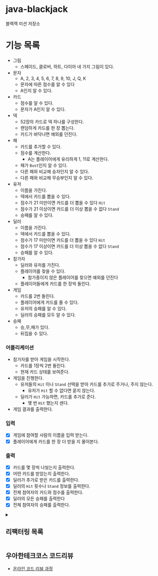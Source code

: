 # java-blackjack

블랙잭 미션 저장소

# 기능 목록

- 그림
    - 스페이드, 클로버, 하트, 다이아 네 가지 그림이 있다.
- 문자
    - A, 2, 3, 4, 5, 6, 7, 8, 9, 10, J, Q, K
    - 문자에 따른 점수를 알 수 있다
    - A인지 알 수 있다.
- 카드
    - 점수를 알 수 있다.
    - 문자가 A인지 알 수 있다.
- 덱
    - 52장의 카드로 덱 하나를 구성한다.
    - 랜덤하게 카드를 한 장 뽑는다.
    - 카드가 바닥나면 예외를 던진다.
- 패
    - 카드를 추가할 수 있다.
    - 점수를 계산한다.
        - A는 플레이어에게 유리하게 1, 11로 계산한다.
    - 패가 `Bust`인지 알 수 있다.
    - 다른 패와 비교해 승자인지 알 수 있다.
    - 다른 패와 비교해 무승부인지 알 수 있다.
- 유저
    - 이름을 가진다.
    - 덱에서 카드를 뽑을 수 있다.
    - 점수가 21 미만이면 카드를 더 뽑을 수 있다 `Hit`
    - 점수가 21 이상이면 카드를 더 이상 뽑을 수 없다 `Stand`
    - 승패를 알 수 있다.
- 딜러
    - 이름을 가진다.
    - 덱에서 카드를 뽑을 수 있다.
    - 점수가 17 미만이면 카드를 더 뽑을 수 있다 `Hit`
    - 점수가 17 이상이면 카드를 더 이상 뽑을 수 없다 `Stand`
    - 승패를 알 수 있다.
- 참가자
  - 딜러와 유저를 가진다.
  - 플레이어를 찾을 수 있다.
    - 참가중이지 않은 플레이어를 찾으면 예외를 던진다
  - 플레이어들에게 카드를 한 장씩 돌린다.
- 게임
    - 카드를 2번 돌린다.
    - 플레이어에게 카드를 줄 수 있다.
    - 유저의 승패를 알 수 있다.
    - 딜러의 승패를 모두 알 수 있다.
- 승패
    - 승,무,패가 있다.
    - 뒤집을 수 있다.

### 어플리케이션

- 참가자를 받아 게임을 시작한다.
    - 카드를 1장씩 2번 돌린다.
    - 현재 카드 상태를 보여준다.
- 게임을 진행한다.
    - 유저들의 `Hit` 이나 `Stand` 선택을 받아 카드를 추가로 주거나, 주지 않는다.
        - 유저가 `Hit` 할 수 없다면 묻지 않는다.
    - 딜러가 `Hit` 가능하면, 카드를 추가로 준다.
        - 몇 번 `Hit` 했는지 센다.
- 게임 결과를 출력한다.

### 입력

- [x] 게임에 참여할 사람의 이름을 입력 받는다.
- [x] 플레이어에게 카드를 한 장 더 받을 지 물어본다.

### 출력

- [x] 카드를 몇 장씩 나눴는지 출력한다.
- [x] 어떤 카드를 받았는지 출력한다.
- [x] 딜러가 추가로 받은 카드를 출력한다.
- [x] 딜러의 `Hit` 횟수나 `Stand` 정보를 출력한다.
- [x] 전체 참여자의 카드와 점수를 출력한다.
- [x] 딜러의 모든 승패를 출력한다
- [x] 전체 참여자의 승패를 출력한다.

<details>
<summary><h2>리팩터링 목록</h2></summary>

- [x] Game::getResult 메서드 너무 복잡하고 길어
    - [x] index -> name 이용하도록 변경 (isWon, dealAnotherCard)

- [x] Application 메서드 분리
- [x] Game도 인스턴스 변수 개수 3개다

- [x] Player::calculateScore 메서드 분리
- [x] Game::dealCards indent가 2 임.
- [x] Player 인스턴스 변수 개수 3개다.
- [x] 카드 글자 리팩터링 Deck::buildCards()
- [x] Participants 일급 컬렉션 사용
- [x] 플레이어와 유저, 딜러 관계 정리
    - 유저와 딜러는 모두 플레이어다.
    - 유저가 필요한 곳에 딜러가 들어갈 수 없도록 매개변수 등을 확실하게 한다.

- [x] 테스트 픽스처 생성 메서드
- [ ] 매직 넘버 상수화
- [x] Cards 구현
- [ ] 제약조건을 더 고려해보자
    - 인원수 제한 (카드는 52개임)
    - `Busted`된 플레이어는 카드를 받으면 안된다.
    - 입력값 검증
- [ ] 리팩터링된 구조에 맞게 테스트 정리
    - 리팩터링 할 때 테스트는 어떻게 해야할까?
        - 이미 테스트 되는 부분이긴 하다.
        - 하지만 다른 클래스로 분리된다.
        - 지금처럼 따로? 아니면 미리 복사해둘까?
- [ ] 옵저버 패턴 테스트 해보기

</details>

## 우아한테크코스 코드리뷰

- [온라인 코드 리뷰 과정](https://github.com/woowacourse/woowacourse-docs/blob/master/maincourse/README.md)
